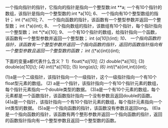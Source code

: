  一个指向指针的指针，它指向的指针是指向一个整型数:int **a;
一个有10个指针的数组，该指针是指向一个整型数的:int *a[10];
6、  一个指向有10个整型数组的指针；
int (*a)[10];
7、  一个指向函数的指针，该函数有一个整型参数并返回一个整型数；
int (*a)(int);
8、  一个指向数组的指针，该数组有10个指针，每个指针指向一个整型数；
int *(*a)[10];
9、  一个有10个指针的数组，给指针指向一个函数，该函数有一个整型参数并返回一个整型数；
int (*a[10])(int);
10、 一个指向函数的指针，该函数有一个整型参数并返回一个指向函数的指针，返回的函数指针指向有一个整型参数且返回一个整型数的函数；
int (*(*a)(int))(int);

下面的变量a都代表什么含义？ 
1）float(**a)[10]; 
(2) double*(*a)[10]; 
(3) double(*a[10])(); 
(4) int*((*a)[10]); 
(5) long(*a)(); 
(6) int(*(*a)(int,int))(int);

(1)a是一个二级指针，该指针指向一个一级指针，这个一级指针指向一个有10个float型元素的数组。 
(2) a是一个指针，该指针指向一个有10个指针元素的数组，每个指针元素指向一个double类型的数据。 
(3)a是一个有10个元素的数组，每个元素都是一个函数指针，该函数指针指向一个没有参数且返回double的函数。 
(4)a是一个指针，该指针指向一个有10个指针元素的数组，每个指针元素指向一个int类型的数据。 
(5)a是一个指向函数的指针，该函数没有参数且返回long。 
(6)a是一个指向函数的指针，该函数有两个整形参数并返回一个指向函数的指针，返回的函数指针指向有一个整型参数且返回一个整型数的函数。
